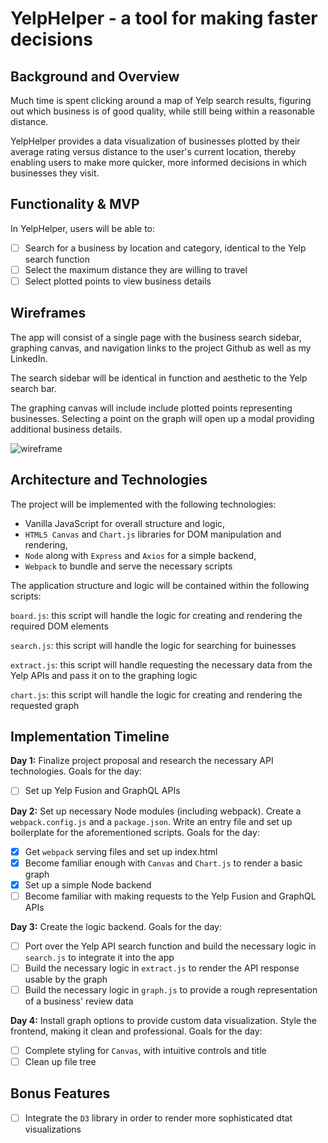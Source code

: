 # YelpHelper - a tool for making faster decisions

## Background and Overview

Much time is spent clicking around a map of Yelp search results, figuring out which business is of good quality, while still being within a reasonable distance.

YelpHelper provides a data visualization of businesses plotted by their average rating versus distance to the user's current location, thereby enabling users to make more quicker, more informed decisions in which businesses they visit.

## Functionality & MVP

In YelpHelper, users will be able to:

- [ ] Search for a business by location and category, identical to the Yelp search function
- [ ] Select the maximum distance they are willing to travel
- [ ] Select plotted points to view business details

## Wireframes

The app will consist of a single page with the business search sidebar, graphing canvas, and navigation links to the project Github as well as my LinkedIn.  

The search sidebar will be identical in function and aesthetic to the Yelp search bar.

The graphing canvas will include include plotted points representing businesses. Selecting a point on the graph will open up a modal providing additional business details.

![wireframe](https://github.com/JordanYu4/yelp_analytics/blob/master/readme_graphics/yelp_analytics_lite.png)

## Architecture and Technologies

The project will be implemented with the following technologies:

* Vanilla JavaScript for overall structure and logic,
* `HTML5 Canvas` and `Chart.js` libraries for DOM manipulation and rendering,
* `Node` along with `Express` and `Axios` for a simple backend,
* `Webpack` to bundle and serve the necessary scripts

The application structure and logic will be contained within the following scripts:

`board.js`: this script will handle the logic for creating and rendering the required DOM elements

`search.js`: this script will handle the logic for searching for buinesses  

`extract.js`: this script will handle requesting the necessary data from the Yelp APIs and pass it on to the graphing logic  

`chart.js`: this script will handle the logic for creating and rendering the requested graph

## Implementation Timeline

**Day 1:** Finalize project proposal and research the necessary API technologies. Goals for the day:

- [ ] Set up Yelp Fusion and GraphQL APIs

**Day 2:** Set up necessary Node modules (including webpack). Create a `webpack.config.js` and a `package.json`. Write an entry file and set up boilerplate for the aforementioned scripts. Goals for the day:

- [x] Get `webpack` serving files and set up index.html
- [x] Become familiar enough with `Canvas` and `Chart.js` to render a basic graph
- [x] Set up a simple Node backend
- [ ] Become familiar with making requests to the Yelp Fusion and GraphQL APIs

**Day 3:** Create the logic backend. Goals for the day:

- [ ] Port over the Yelp API search function and build the necessary logic in `search.js` to integrate it into the app
- [ ] Build the necessary logic in `extract.js` to render the API response usable by the graph
- [ ] Build the necessary logic in `graph.js` to provide a rough representation of a business' review data

**Day 4:** Install graph options to provide custom data visualization. Style the frontend, making it clean and professional. Goals for the day:

- [ ] Complete styling for `Canvas`, with intuitive controls and title
- [ ] Clean up file tree

## Bonus Features

- [ ] Integrate the `D3` library in order to render more sophisticated dtat visualizations

